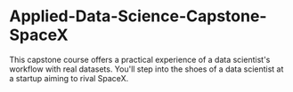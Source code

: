 # Applied-Data-Science-Capstone-SpaceX
This capstone course offers a practical experience of a data scientist's workflow with real datasets. You'll step into the shoes of a data scientist at a startup aiming to rival SpaceX.
